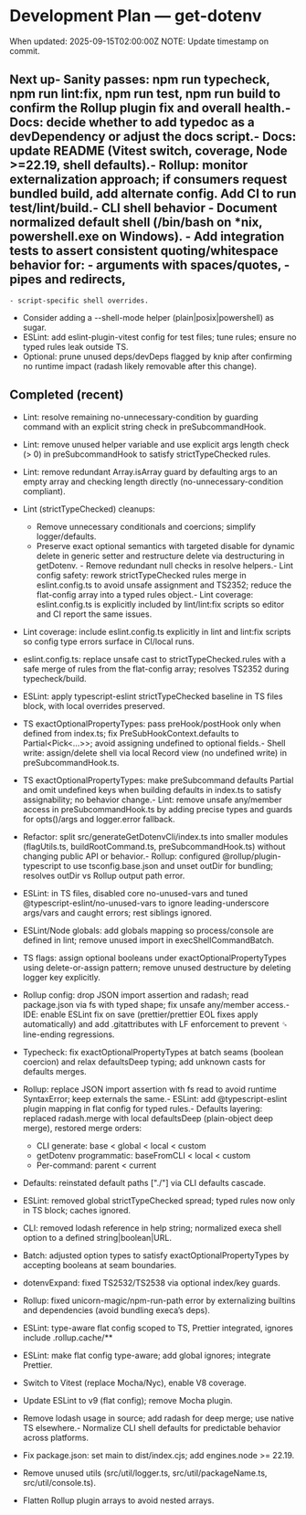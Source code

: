 # Development Plan — get-dotenv

When updated: 2025-09-15T02:00:00Z
NOTE: Update timestamp on commit.

## Next up- Sanity passes: npm run typecheck, npm run lint:fix, npm run test, npm run build  to confirm the Rollup plugin fix and overall health.- Docs: decide whether to add typedoc as a devDependency or adjust the docs script.- Docs: update README (Vitest switch, coverage, Node >=22.19, shell defaults).- Rollup: monitor externalization approach; if consumers request bundled build, add alternate config. Add CI to run test/lint/build.- CLI shell behavior  - Document normalized default shell (/bin/bash on \*nix, powershell.exe on Windows). - Add integration tests to assert consistent quoting/whitespace behavior for:    - arguments with spaces/quotes,    - pipes and redirects,
    - script-specific shell overrides.
  - Consider adding a --shell-mode helper (plain|posix|powershell) as sugar.
- ESLint: add eslint-plugin-vitest config for test files; tune rules; ensure no typed rules leak outside TS.
- Optional: prune unused deps/devDeps flagged by knip after confirming no runtime impact (radash likely removable after this change).

## Completed (recent)

- Lint: resolve remaining no-unnecessary-condition by guarding command with an
  explicit string check in preSubcommandHook.
- Lint: remove unused helper variable and use explicit args length check
  (> 0) in preSubcommandHook to satisfy strictTypeChecked rules.
- Lint: remove redundant Array.isArray guard by defaulting args to an empty
  array and checking length directly (no-unnecessary-condition compliant).

- Lint (strictTypeChecked) cleanups:
  - Remove unnecessary conditionals and coercions; simplify logger/defaults.
  - Preserve exact optional semantics with targeted disable for dynamic delete    in generic setter and restructure delete via destructuring in getDotenv.  - Remove redundant null checks in resolve helpers.- Lint config safety: rework strictTypeChecked rules merge in eslint.config.ts
  to avoid unsafe assignment and TS2352; reduce the flat-config array into a
  typed rules object.- Lint coverage: eslint.config.ts is explicitly included by lint/lint:fix
  scripts so editor and CI report the same issues.
- Lint coverage: include eslint.config.ts explicitly in lint and lint:fix
  scripts so config type errors surface in CI/local runs.
- eslint.config.ts: replace unsafe cast to strictTypeChecked.rules with a  safe merge of rules from the flat-config array; resolves TS2352 during
  typecheck/build.
- ESLint: apply typescript-eslint strictTypeChecked baseline in TS files block,
  with local overrides preserved.
- TS exactOptionalPropertyTypes: pass preHook/postHook only when defined from  index.ts; fix PreSubHookContext.defaults to Partial<Pick<…>>; avoid assigning
  undefined to optional fields.- Shell write: assign/delete shell via local Record view (no undefined write) in
  preSubcommandHook.ts.
- TS exactOptionalPropertyTypes: make preSubcommand defaults Partial and
  omit undefined keys when building defaults in index.ts to satisfy
  assignability; no behavior change.- Lint: remove unsafe any/member access in preSubcommandHook.ts by adding
  precise types and guards for opts()/args and logger.error fallback.
- Refactor: split src/generateGetDotenvCli/index.ts into smaller modules
  (flagUtils.ts, buildRootCommand.ts, preSubcommandHook.ts) without changing
  public API or behavior.- Rollup: configured @rollup/plugin-typescript to use tsconfig.base.json and
  unset outDir for bundling; resolves outDir vs Rollup output path error.
- ESLint: in TS files, disabled core no-unused-vars and tuned  @typescript-eslint/no-unused-vars to ignore leading-underscore args/vars and
  caught errors; rest siblings ignored.
- ESLint/Node globals: add globals mapping so process/console are defined in lint; remove unused import in execShellCommandBatch.
- TS flags: assign optional booleans under exactOptionalPropertyTypes using delete-or-assign pattern; remove unused destructure by deleting logger key explicitly.
- Rollup config: drop JSON import assertion and radash; read package.json via fs with typed shape; fix unsafe any/member access.- IDE: enable ESLint fix on save (prettier/prettier EOL fixes apply automatically) and add .gitattributes with LF enforcement to prevent ␍ line-ending regressions.
- Typecheck: fix exactOptionalPropertyTypes at batch seams (boolean coercion) and relax defaultsDeep typing; add unknown casts for defaults merges.
- Rollup: replace JSON import assertion with fs read to avoid runtime SyntaxError; keep externals the same.- ESLint: add @typescript-eslint plugin mapping in flat config for typed rules.- Defaults layering: replaced radash.merge with local defaultsDeep (plain-object deep merge), restored merge orders:
  - CLI generate: base < global < local < custom
  - getDotenv programmatic: baseFromCLI < local < custom
  - Per-command: parent < current
- Defaults: reinstated default paths ["./"] via CLI defaults cascade.
- ESLint: removed global strictTypeChecked spread; typed rules now only in TS block; caches ignored.
- CLI: removed lodash reference in help string; normalized execa shell option to a defined string|boolean|URL.
- Batch: adjusted option types to satisfy exactOptionalPropertyTypes by accepting booleans at seam boundaries.
- dotenvExpand: fixed TS2532/TS2538 via optional index/key guards.
- Rollup: fixed unicorn-magic/npm-run-path error by externalizing builtins and dependencies (avoid bundling execa’s deps).
- ESLint: type-aware flat config scoped to TS, Prettier integrated, ignores include .rollup.cache/\*\*
- ESLint: make flat config type-aware; add global ignores; integrate Prettier.
- Switch to Vitest (replace Mocha/Nyc), enable V8 coverage.
- Update ESLint to v9 (flat config); remove Mocha plugin.
- Remove lodash usage in source; add radash for deep merge; use native TS elsewhere.- Normalize CLI shell defaults for predictable behavior across platforms.
- Fix package.json: set main to dist/index.cjs; add engines.node >= 22.19.
- Remove unused utils (src/util/logger.ts, src/util/packageName.ts, src/util/console.ts).
- Flatten Rollup plugin arrays to avoid nested arrays.